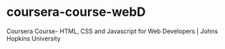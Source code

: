 # coursera-course-webD
Coursera Course- HTML, CSS and Javascript for Web Developers | Johns Hopkins University
